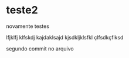 # teste2

novamente testes

lfjklfj
klfskdj
kajdaklsajd
kjsdkljklsfkl
çlfsdkçflksd

segundo commit no arquivo
